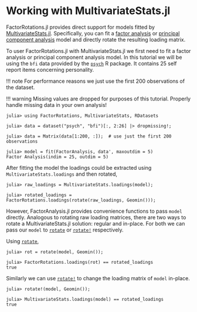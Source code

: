 # Working with MultivariateStats.jl

FactorRotations.jl provides direct support for models fitted by [MultivariateStats.jl](https://github.com/JuliaStats/MultivariateStats.jl). Specifically, you can fit a [factor analysis](https://juliastats.org/MultivariateStats.jl/stable/fa/) or [principal component analysis](https://juliastats.org/MultivariateStats.jl/stable/pca/) model and directly rotate the resulting loading matrix. 

To user FactorRotations.jl with MultivariateStats.jl we first need to fit a factor analysis or principal component analysis model.
In this tutorial we will be using the `bfi` data provided by the [`psych`](https://cran.r-project.org/web/packages/psych/psych.pdf) R package.
It contains 25 self report items concerning personality. 

!!! note
    For performance reasons we just use the first 200 observations of the dataset.

!!! warning
    Missing values are dropped for purposes of this tutorial. 
    Properly handle missing data in your own analysis!

```jldoctest multivariatestats
julia> using FactorRotations, MultivariateStats, RDatasets

julia> data = dataset("psych", "bfi")[:, 2:26] |> dropmissing!;

julia> data = Matrix(data[1:200, :]);  # use just the first 200 observations

julia> model = fit(FactorAnalysis, data', maxoutdim = 5)
Factor Analysis(indim = 25, outdim = 5)
```

After fitting the model the loadings could be extracted using `MultivariateStats.loadings` and then rotated,

```jldoctest multivariatestats
julia> raw_loadings = MultivariateStats.loadings(model);

julia> rotated_loadings = FactorRotations.loadings(rotate(raw_loadings, Geomin()));

```

However, FactorAnalysis.jl provides convenience functions to pass `model` directly.
Analogous to rotating raw loading matrices, there are two ways to rotate a MultivariateStats.jl solution: regular and in-place. 
For both we can pass our `model` to [`rotate`](@ref) or [`rotate!`](@ref) respectively.

Using [`rotate`](@ref),

```jldoctest multivariatestats
julia> rot = rotate(model, Geomin());

julia> FactorRotations.loadings(rot) == rotated_loadings
true
```

Similarly we can use [`rotate!`](@ref) to change the loading matrix of `model` in-place.

```jldoctest multivariatestats
julia> rotate!(model, Geomin());

julia> MultivariateStats.loadings(model) == rotated_loadings
true
```
